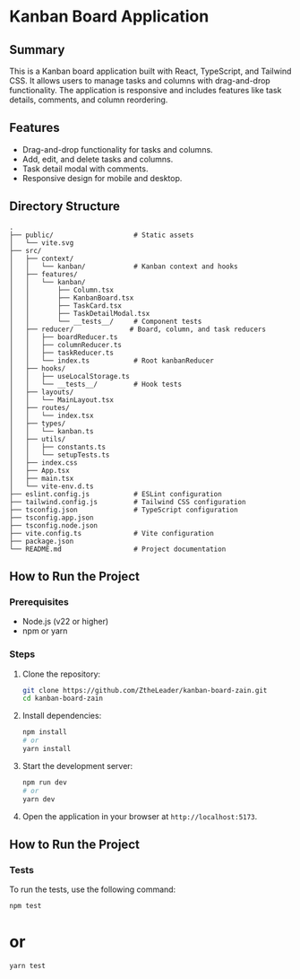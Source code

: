 # Kanban Board Application

## Summary
This is a Kanban board application built with React, TypeScript, and Tailwind CSS. It allows users to manage tasks and columns with drag-and-drop functionality. The application is responsive and includes features like task details, comments, and column reordering.

## Features
- Drag-and-drop functionality for tasks and columns.
- Add, edit, and delete tasks and columns.
- Task detail modal with comments.
- Responsive design for mobile and desktop.

## Directory Structure
```
.
├── public/                    # Static assets
│   └── vite.svg
├── src/
│   ├── context/
│   │   └── kanban/            # Kanban context and hooks
│   ├── features/
│   │   └── kanban/
│   │       ├── Column.tsx
│   │       ├── KanbanBoard.tsx
│   │       ├── TaskCard.tsx
│   │       ├── TaskDetailModal.tsx
│   │       └── __tests__/     # Component tests
│   ├── reducer/              # Board, column, and task reducers
│   │   ├── boardReducer.ts
│   │   ├── columnReducer.ts
│   │   ├── taskReducer.ts
│   │   └── index.ts           # Root kanbanReducer
│   ├── hooks/
│   │   ├── useLocalStorage.ts
│   │   └── __tests__/         # Hook tests
│   ├── layouts/
│   │   └── MainLayout.tsx
│   ├── routes/
│   │   └── index.tsx
│   ├── types/
│   │   └── kanban.ts
│   ├── utils/
│   │   ├── constants.ts
│   │   └── setupTests.ts
│   ├── index.css
│   ├── App.tsx
│   ├── main.tsx
│   └── vite-env.d.ts
├── eslint.config.js           # ESLint configuration
├── tailwind.config.js         # Tailwind CSS configuration
├── tsconfig.json              # TypeScript configuration
├── tsconfig.app.json
├── tsconfig.node.json
├── vite.config.ts             # Vite configuration
├── package.json
└── README.md                  # Project documentation
```

## How to Run the Project

### Prerequisites
- Node.js (v22 or higher)
- npm or yarn

### Steps
1. Clone the repository:
   ```bash
   git clone https://github.com/ZtheLeader/kanban-board-zain.git
   cd kanban-board-zain
   ```

2. Install dependencies:
   ```bash
   npm install
   # or
   yarn install
   ```

3. Start the development server:
   ```bash
   npm run dev
   # or
   yarn dev
   ```

4. Open the application in your browser at `http://localhost:5173`.

## How to Run the Project

### Tests
To run the tests, use the following command:
```bash
npm test
```
# or
```bash
yarn test
```